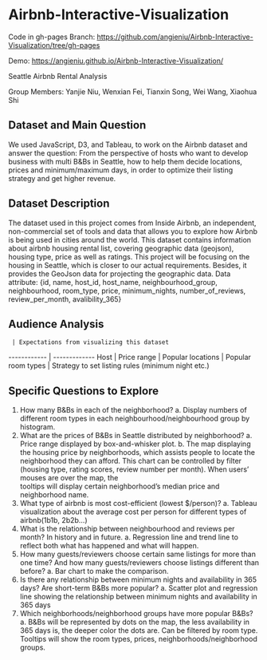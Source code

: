 # Airbnb-Interactive-Visualization
Code in gh-pages Branch: https://github.com/angieniu/Airbnb-Interactive-Visualization/tree/gh-pages

Demo: https://angieniu.github.io/Airbnb-Interactive-Visualization/

Seattle Airbnb Rental Analysis

Group Members: Yanjie Niu, Wenxian Fei, Tianxin Song, Wei Wang, Xiaohua Shi

## Dataset and Main Question
We used JavaScript, D3, and Tableau, to work on the Airbnb dataset and answer the question:
From the perspective of hosts who want to develop business with multi B&Bs in Seattle, how to help them decide locations, prices and minimum/maximum days, in order to optimize their listing strategy and get higher revenue.

## Dataset Description
The dataset used in this project comes from Inside Airbnb, an independent, non-commercial set of tools and data that allows you to explore how Airbnb is being used in cities around the world. This dataset contains information about airbnb housing rental list, covering geographic data (geojson), housing type, price as well as ratings.
This project will be focusing on the housing in Seattle, which is closer to our actual
requirements. Besides, it provides the GeoJson data for projecting the geographic data.
Data attribute: {id, name, host_id, host_name, neighbourhood_group, neighbourhood,
room_type, price, minimum_nights, number_of_reviews, review_per_month,
avalibility_365}

## Audience Analysis
     | Expectations from visualizing this dataset
------------ | -------------
Host | Price range
     | Popular locations
     | Popular room types
     | Strategy to set listing rules (minimum night etc.)

## Specific Questions to Explore
1. How many B&Bs in each of the neighborhood?
   a. Display numbers of different room types in each neighbourhood/neighbourhood group by histogram.
2. What are the prices of B&Bs in Seattle distributed by neighborhood?
   a. Price range displayed by box-and-whisker plot.
   b. The map displaying the housing price by neighborhoods, which assists people to locate the neighborhood they can afford. This chart       can be controlled by filter (housing type, rating scores, review number per month). When users’ mouses are over the map, the  
      tooltips will display certain neighborhood’s median price and neighborhood name.
3. What type of airbnb is most cost-efficient (lowest $/person)?
   a. Tableau visualization about the average cost per person for different types of airbnb(1b1b, 2b2b…)
4. What is the relationship between neighbourhood and reviews per month? In history and in future.
   a. Regression line and trend line to reflect both what has happened and what will happen.
5. How many guests/reviewers choose certain same listings for more than one time? And how many guests/reviewers choose listings 
   different than before?
   a. Bar chart to make the comparison.
6. Is there any relationship between minimum nights and availability in 365 days? Are short-term B&Bs more popular?
   a. Scatter plot and regression line showing the relationship between minimum nights and availability in 365 days
7. Which neighborhoods/neighborhood groups have more popular B&Bs?
   a. B&Bs will be represented by dots on the map, the less availability in 365 days is, the deeper color the dots are. Can be filtered       by room type. Tooltips will show the room types, prices, neighborhoods/neighborhood groups.
